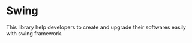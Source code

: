 # Swing
This library help developers to create and upgrade their softwares easily with swing framework.

